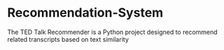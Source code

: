# Recommendation-System
The TED Talk Recommender is a Python project designed to recommend related transcripts based on text similarity
